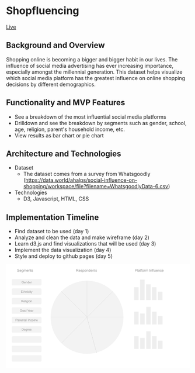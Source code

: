 # Shopfluencing

[Live](http://bettywren.com/shopfluencing/)

## Background and Overview
Shopping online is becoming a bigger and bigger habit in our lives. The influence of social media advertising has ever increasing importance, especially amongst the millennial generation. 
This dataset helps visualize which social media platform has the greatest influence on online shopping decisions by different demographics. 

## Functionality and MVP Features
* See a breakdown of the most influential social media platforms 
* Drilldown and see the breakdown by segments such as gender, school, age, religion, parent's household income, etc.
* View results as bar chart or pie chart
 
## Architecture and Technologies
* Dataset
  * The dataset comes from a survey from Whatsgoodly (https://data.world/ahalps/social-influence-on-shopping/workspace/file?filename=WhatsgoodlyData-6.csv)
* Technologies
  * D3, Javascript, HTML, CSS
    
## Implementation Timeline
* Find dataset to be used (day 1)
* Analyze and clean the data and make wireframe (day 2)
* Learn d3.js and find visualizations that will be used (day 3)
* Implement the data visualization (day 4)
* Style and deploy to github pages (day 5)

<img src='./data/wireframe.png'>
